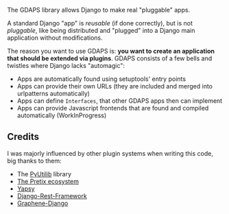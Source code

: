 
The GDAPS library allows Django to make real "pluggable" apps.

A standard Django "app" is *reusable* (if done correctly), but is not *pluggable*,
like being distributed and "plugged" into a Django main application without modifications.

The reason you want to use GDAPS is: **you want to create an application that should be extended via plugins**. GDAPS consists of a few bells and twistles where Django lacks "automagic":

* Apps are automatically found using setuptools' entry points
* Apps can provide their own URLs (they are included and merged into urlpatterns automatically)
* Apps can define ``Interfaces``, that other GDAPS apps then can implement
* Apps can provide Javascript frontends that are found and compiled automatically (WorkInProgress)


## Credits

I was majorly influenced by other plugin systems when writing this code, big thanks to them:

* The [PyUtilib](https://github.com/PyUtilib/pyutilib) library
* [The Pretix ecosystem](https://pretix.eu/)
* [Yapsy](http://yapsy.sourceforge.net/)
* [Django-Rest-Framework](https://www.django-rest-framework.org/)
* [Graphene-Django](http://docs.graphene-python.org/projects/django/en/latest/)

